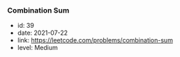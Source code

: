 ### Combination Sum

* id: 39
* date: 2021-07-22
* link: https://leetcode.com/problems/combination-sum
* level: Medium
